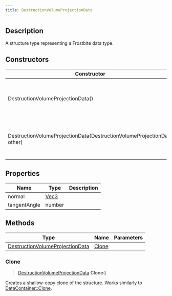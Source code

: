 ```yaml
---
title: DestructionVolumeProjectionData
---
```

## Description

A structure type representing a Frostbite data type.

## Constructors

| Constructor                                                            | Description                                              |
| ---------------------------------------------------------------------- | -------------------------------------------------------- |
| DestructionVolumeProjectionData()                                      | Create a new instance of this structure type.            |
| DestructionVolumeProjectionData(DestructionVolumeProjectionData other) | Create a reference copy of a structure of the same type. |

## Properties

| Name         | Type                              | Description |
| ------------ | --------------------------------- | ----------- |
| normal       | [Vec3](/vext/ref/shared/class/Vec3) |             |
| tangentAngle | number                            |             |

## Methods

| Type                                                               | Name            | Parameters |
| ------------------------------------------------------------------ | --------------- | ---------- |
| [DestructionVolumeProjectionData](DestructionVolumeProjectionData) | [Clone](#clone) |            |

### Clone

> [DestructionVolumeProjectionData](DestructionVolumeProjectionData) **Clone**()

Creates a shallow-copy clone of the structure. Works similarly to [DataContainer::Clone](/vext/ref/shared/class/datacontainer#clone).
